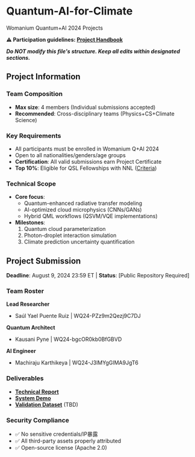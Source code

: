 # Quantum-AI-for-Climate
Womanium Quantum+AI 2024 Projects

**⚠️ Participation guidelines: [Project Handbook](https://github.com/womanium-quantum/Quantum-AI-2024)**

_**Do NOT modify this file's structure. Keep all edits within designated sections.**_

## Project Information

### Team Composition
- **Max size**: 4 members (Individual submissions accepted)
- **Recommended**: Cross-disciplinary teams (Physics+CS+Climate Science)

### Key Requirements
- All participants must be enrolled in Womanium Q+AI 2024
- Open to all nationalities/genders/age groups
- **Certification**: All valid submissions earn Project Certificate
- **Top 10%**: Eligible for QSL Fellowships with NNL ([Criteria](https://drive.google.com/file/d/1yoY_venPkNStjcDu0Na0HYhgO6CvVYdM/view))

### Technical Scope
- **Core focus**: 
  - Quantum-enhanced radiative transfer modeling
  - AI-optimized cloud microphysics (CNNs/GANs)
  - Hybrid QML workflows (QSVM/VQE implementations)
- **Milestones**:
  1. Quantum cloud parameterization
  2. Photon-droplet interaction simulation
  3. Climate prediction uncertainty quantification

## Project Submission
**Deadline**: August 9, 2024 23:59 ET | **Status**: [Public Repository Required] 

### Team Roster
**Lead Researcher**  
- Saúl Yael Puente Ruiz | WQ24-PZz9m2Qezj9C7DJ  

**Quantum Architect**  
- Kausani Pyne | WQ24-bgcOR0kb0BfGBVD  

**AI Engineer**  
- Machiraju Karthikeya | WQ24-J3lMYgGIMA9JgT6  

### Deliverables
- **[Technical Report](https://drive.google.com/file/d/1TFzX1DuZAvSNXB6UyecQ-aTiPH0wWO7B/view)**
- **[System Demo](https://drive.google.com/file/d/1MDcISq61colGvNHmP-p4whIJB1hqQDET/view)**
- **[Validation Dataset](https://github.com/...)** (TBD)

### Security Compliance
- ✅ No sensitive credentials/IP暴露
- ✅ All third-party assets properly attributed
- ✅ Open-source license (Apache 2.0)
